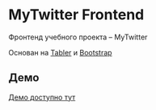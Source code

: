 # MyTwitter Frontend
Фронтенд учебного проекта – MyTwitter

Основан на [Tabler](https://tabler.github.io/) и [Bootstrap](https://getbootstrap.com/)

## Демо

[Демо доступно тут](https://dogecodes.github.io/php-twitter-frontend/profile.html)
